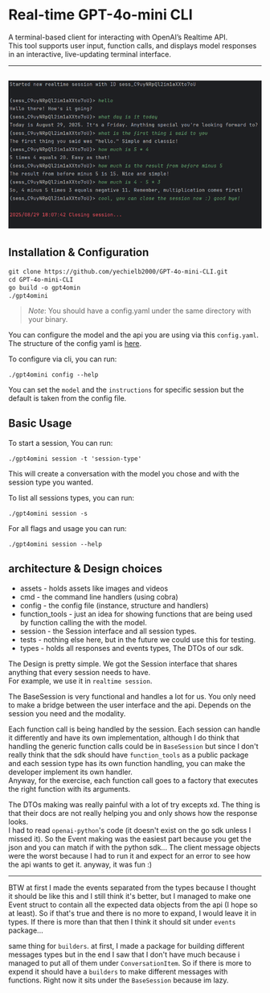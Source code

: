 # Real-time GPT-4o-mini CLI

A terminal-based client for interacting with OpenAI’s Realtime API.  
This tool supports user input, function calls, and displays model responses in an interactive, live-updating terminal
interface.

---------------------------
![realtime_session.png](assets/realtime_session.png)
---------------------------

## Installation & Configuration

```shell
git clone https://github.com/yechielb2000/GPT-4o-mini-CLI.git
cd GPT-4o-mini-CLI
go build -o gpt4omin
./gpt4omini
```

> _Note_: You should have a config.yaml under the same directory with your binary.

You can configure the model and the api you are using via this `config.yaml`.  
The structure of the config yaml is [here](config/config_structure.go).

To configure via cli, you can run:

```shell
./gpt4omini config --help
```

You can set the `model` and the `instructions` for specific session but the default is taken from the
config file.

## Basic Usage

To start a session, You can run:

```shell
./gpt4omini session -t 'session-type'
```

This will create a conversation with the model you chose and with the session type you wanted.

To list all sessions types, you can run:

```shell
./gpt4omini session -s
```

For all flags and usage you can run:

````shell
./gpt4omini session --help
````

## architecture & Design choices

- assets - holds assets like images and videos
- cmd - the command line handlers (using cobra)
- config - the config file (instance, structure and handlers)
- function_tools - just an idea for showing functions that are being used by function calling the with the model.
- session - the Session interface and all session types.
- tests - nothing else here, but in the future we could use this for testing.
- types - holds all responses and events types, The DTOs of our sdk.

The Design is pretty simple. We got the Session interface that shares anything that every session needs to have.  
For example, we use it in `realtime session`.

The BaseSession is very functional and handles a lot for us.
You only need to make a bridge between the user interface and the api. Depends on the session you need and the modality.

Each function call is being handled by the session. Each session can handle it differently and have its own
implementation,
although I do think that handling the generic function calls could be in `BaseSession` but since I don't really think
that the sdk should have `function_tools` as a public package and each session type has its own function handling, you
can make the developer implement its own handler.  
Anyway, for the exercise, each function call goes to a factory that executes the right function with its arguments.

The DTOs making was really painful with a lot of try excepts xd. The thing is that their docs are not really helping you
and only shows how the response looks.  
I had to read `openai-python`'s code (it doesn't exist on the go sdk unless I missed it).
So the Event making was the easiest part because you get the json and you can match if with the python sdk...
The client message objects were the worst because I had to run it and expect for an error to see how the api wants to
get it.
anyway, it was fun :)

----
BTW at first I made the events separated from the types because I thought it should be like this and I still think it's
better, but I managed to make one Event struct to contain all the expected data objects from the api (I hope so at
least).
So if that's true and there is no more to expand, I would leave it in types.
If there is more than that then I think it should sit under `events` package...

same thing for `builders`. at first, I made a package for building different messages types but in the end I saw that I
don't have much because i managed to put all of them under `ConversationItem`.
So if there is more to expend it should have a `builders` to make different messages with functions.
Right now it sits under the `BaseSession` because im lazy.

